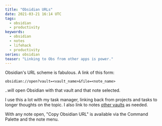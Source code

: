 ```yaml
---
title: "Obsidian URLs"
date: 2021-03-21 16:14 UTC
tags:
  - obsidian
  - productivity
keywords:
  - obsidian
  - notes
  - lifehack
  - productivity 
series: obsidian
teaser: "Linking to Obs from other apps is power."
---
```

[vaults]: /series/obsidian/thoughts-on-vaults

Obsidian's URL scheme is fabulous. A link of this form:

`obsidian://open?vault=<vault_name>&file=<note_name>`

..will open Obsidian with that vault and that note selected.

I use this a lot with my task manager, linking back from projects and tasks to longer thoughts on the topic. I also link to notes [other vaults][vaults] as needed.

With any note open, "Copy Obsidian URL" is available via the Command Palette and the note menu.


